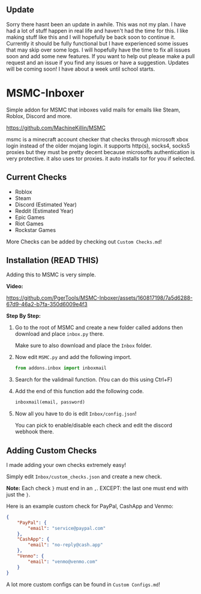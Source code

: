 ## Update
Sorry there hasnt been an update in awhile. This was not my plan. I have had a lot of stuff happen in real life and haven't had the time for this. I like making stuff like this and I will hopefully be back soon to continue it. Currently it should be fully functional but I have experienced some issues that may skip over some logs. I will hopefully have the time to fix all issues soon and add some new features. If you want to help out please make a pull request and an issue if you find any issues or have a suggestion. Updates will be coming soon! I have about a week until school starts.

# MSMC-Inboxer
Simple addon for MSMC that inboxes valid mails for emails like Steam, Roblox, Discord and more.

https://github.com/MachineKillin/MSMC

msmc is a minecraft account checker that checks through microsoft xbox login instead of the older mojang login. it supports http(s), socks4, socks5 proxies but they must be pretty decent because microsofts authentication is very protective. it also uses tor proxies. it auto installs tor for you if selected.

## Current Checks
- Roblox
- Steam
- Discord (Estimated Year)
- Reddit (Estimated Year)
- Epic Games
- Riot Games
- Rockstar Games

More Checks can be added by checking out ``Custom Checks.md``!

## Installation (READ THIS)
Adding this to MSMC is very simple.

**Video:** 

https://github.com/PgerTools/MSMC-Inboxer/assets/160817198/7a5d6288-67d9-46a2-b7fa-350d6009e4f3

**Step By Step:**

1. Go to the root of MSMC and create a new folder called addons then download and place ``inbox.py`` there.

   Make sure to also download and place the ``Inbox`` folder.

3. Now edit ``MSMC.py`` and add the following import.
   ```py
   from addons.inbox import inboxmail
   ```

3. Search for the validmail function. (You can do this using Ctrl+F)

4. Add the end of this function add the following code.

   ```py
   inboxmail(email, password)
   ```

5. Now all you have to do is edit ``Inbox/config.json``!

   You can pick to enable/disable each check and edit the discord webhook there.

## Adding Custom Checks
I made adding your own checks extremely easy!

Simply edit ``Inbox/custom_checks.json`` and create a new check. 

**Note:** Each check ``}`` must end in an ``,``. EXCEPT: the last one must end with just the ``}``.

Here is an example custom check for PayPal, CashApp and Venmo:

```json
{
    "PayPal": {
        "email": "service@paypal.com"
    },
    "CashApp": {
        "email": "no-reply@cash.app"
    },
    "Venmo": {
        "email": "venmo@venmo.com"
    }
}
```

A lot more custom configs can be found in ``Custom Configs.md``!
